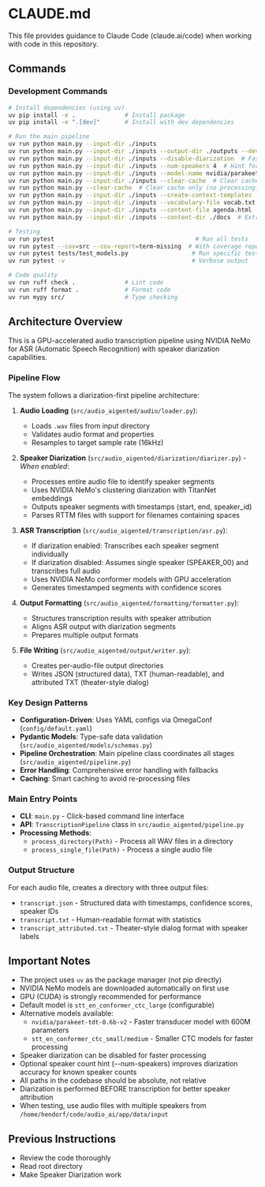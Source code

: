 # CLAUDE.md

This file provides guidance to Claude Code (claude.ai/code) when working with code in this repository.

## Commands

### Development Commands

```bash
# Install dependencies (using uv)
uv pip install -e .              # Install package
uv pip install -e ".[dev]"       # Install with dev dependencies

# Run the main pipeline
uv run python main.py --input-dir ./inputs
uv run python main.py --input-dir ./inputs --output-dir ./outputs --device cuda
uv run python main.py --input-dir ./inputs --disable-diarization  # Faster processing without speaker diarization
uv run python main.py --input-dir ./inputs --num-speakers 4  # Hint for 4 speakers (improves diarization)
uv run python main.py --input-dir ./inputs --model-name nvidia/parakeet-tdt-0.6b-v2  # Use faster Parakeet model
uv run python main.py --input-dir ./inputs --clear-cache  # Clear cache before processing
uv run python main.py --clear-cache  # Clear cache only (no processing)
uv run python main.py --input-dir ./inputs --create-context-templates  # Create context files
uv run python main.py --input-dir ./inputs --vocabulary-file vocab.txt  # Use global vocabulary
uv run python main.py --input-dir ./inputs --content-file agenda.html  # Extract context from HTML
uv run python main.py --input-dir ./inputs --content-dir ./docs  # Extract from directory

# Testing
uv run pytest                                        # Run all tests
uv run pytest --cov=src --cov-report=term-missing  # With coverage report
uv run pytest tests/test_models.py                  # Run specific test file
uv run pytest -v                                    # Verbose output

# Code quality
uv run ruff check .              # Lint code
uv run ruff format .             # Format code
uv run mypy src/                 # Type checking
```

## Architecture Overview

This is a GPU-accelerated audio transcription pipeline using NVIDIA NeMo for ASR (Automatic Speech Recognition) with speaker diarization capabilities.

### Pipeline Flow

The system follows a diarization-first pipeline architecture:

1. **Audio Loading** (`src/audio_aigented/audio/loader.py`):
   - Loads `.wav` files from input directory
   - Validates audio format and properties
   - Resamples to target sample rate (16kHz)

2. **Speaker Diarization** (`src/audio_aigented/diarization/diarizer.py`) - *When enabled*:
   - Processes entire audio file to identify speaker segments
   - Uses NVIDIA NeMo's clustering diarization with TitanNet embeddings
   - Outputs speaker segments with timestamps (start, end, speaker_id)
   - Parses RTTM files with support for filenames containing spaces

3. **ASR Transcription** (`src/audio_aigented/transcription/asr.py`):
   - If diarization enabled: Transcribes each speaker segment individually
   - If diarization disabled: Assumes single speaker (SPEAKER_00) and transcribes full audio
   - Uses NVIDIA NeMo conformer models with GPU acceleration
   - Generates timestamped segments with confidence scores

4. **Output Formatting** (`src/audio_aigented/formatting/formatter.py`):
   - Structures transcription results with speaker attribution
   - Aligns ASR output with diarization segments
   - Prepares multiple output formats

5. **File Writing** (`src/audio_aigented/output/writer.py`):
   - Creates per-audio-file output directories
   - Writes JSON (structured data), TXT (human-readable), and attributed TXT (theater-style dialog)

### Key Design Patterns

- **Configuration-Driven**: Uses YAML configs via OmegaConf (`config/default.yaml`)
- **Pydantic Models**: Type-safe data validation (`src/audio_aigented/models/schemas.py`)
- **Pipeline Orchestration**: Main pipeline class coordinates all stages (`src/audio_aigented/pipeline.py`)
- **Error Handling**: Comprehensive error handling with fallbacks
- **Caching**: Smart caching to avoid re-processing files

### Main Entry Points

- **CLI**: `main.py` - Click-based command line interface
- **API**: `TranscriptionPipeline` class in `src/audio_aigented/pipeline.py`
- **Processing Methods**:
  - `process_directory(Path)` - Process all WAV files in a directory
  - `process_single_file(Path)` - Process a single audio file

### Output Structure

For each audio file, creates a directory with three output files:
- `transcript.json` - Structured data with timestamps, confidence scores, speaker IDs
- `transcript.txt` - Human-readable format with statistics
- `transcript_attributed.txt` - Theater-style dialog format with speaker labels

## Important Notes

- The project uses `uv` as the package manager (not pip directly)
- NVIDIA NeMo models are downloaded automatically on first use
- GPU (CUDA) is strongly recommended for performance
- Default model is `stt_en_conformer_ctc_large` (configurable)
- Alternative models available:
  - `nvidia/parakeet-tdt-0.6b-v2` - Faster transducer model with 600M parameters
  - `stt_en_conformer_ctc_small/medium` - Smaller CTC models for faster processing
- Speaker diarization can be disabled for faster processing
- Optional speaker count hint (--num-speakers) improves diarization accuracy for known speaker counts
- All paths in the codebase should be absolute, not relative
- Diarization is performed BEFORE transcription for better speaker attribution
- When testing, use audio files with multiple speakers from `/home/hendorf/code/audio_ai/app/data/input`

## Previous Instructions

- Review the code thoroughly
- Read root directory
- Make Speaker Diarization work